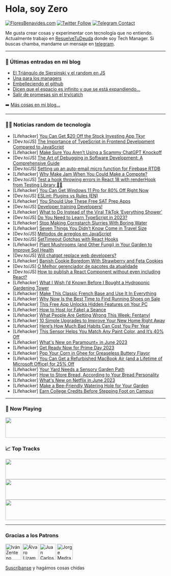 # Hola, soy Zero

[![FloresBenavides.com](https://img.shields.io/website?down_message=oops&label=MiBlog&style=for-the-badge&up_message=online&url=https%3A%2F%2Ffloresbenavides.com)](https://floresbenavides.com) [![Twitter Follow](https://img.shields.io/twitter/follow/ZeroDragon?color=%231DA1F2&label=Follow&logo=twitter&logoColor=ffffff&style=for-the-badge)](https://twitter.com/zerodragon) [![Telegram Contact](https://img.shields.io/badge/escr%C3%ADbeme-ZeroDragon-%2326A5E4?style=for-the-badge&logo=telegram)](https://t.me/zerodragon)

Me gusta crear cosas y experimentar con tecnología que no entiendo.
Actualmente trabajo en [ResuelveTuDeuda](http://github.com/resuelve) donde soy Tech Manager.
Si buscas chamba, mandame un mensaje en [telegram](https://t.me/zerodragon).

---

### 📕 Últimas entradas en mi blog
<!-- BLOG-POST-LIST:START -->
- [El Triángulo de Sierpinski y el random en JS](https://floresbenavides.com/el-triangulo-de-sierpinski-y-el-random-en-js/)
- [Una para los managers](https://floresbenavides.com/una-para-los-managers/)
- [Embelleciendo el github](https://floresbenavides.com/embelleciendo-el-github/)
- [Dicen que el espacio es infinito y que se está expandiendo…](https://floresbenavides.com/dicen-que-el-espacio-es-infinito-y-que-se-esta-expandiendo/)
- [Salir de promesas sin el try/catch](https://floresbenavides.com/salir-de-promesas-sin-el-try-catch/)
<!-- BLOG-POST-LIST:END -->

➡️ [Más cosas en mi blog...](https://floresbenavides.com)

---

### 👨‍💻 Noticias random de tecnología
<!-- TECH-POSTS:START -->
- [Lifehacker] [You Can Get $20 Off the Stock Investing App Tkyr](https://lifehacker.com/you-can-get-20-off-the-stock-investing-app-tkyr-1850470510)
- [Dev.to/JS] [The Importance of TypeScript in Frontend Development Compared to JavaScript](https://dev.to/zeeshanhshaheen/the-importance-of-typescript-in-frontend-development-compared-to-javascript-3emb)
- [Lifehacker] [Make Sure You Aren’t Using a Scammy ChatGPT Knockoff](https://lifehacker.com/make-sure-you-aren-t-using-a-scammy-chatgpt-knockoff-1850474718)
- [Dev.to/JS] [The Art of Debugging in Software Development: A Comprehensive Guide](https://dev.to/siliconmachine/the-art-of-debugging-in-software-development-a-comprehensive-guide-1nj)
- [Dev.to/JS] [Setting up an auto-email micro function for Firebase RTDB](https://dev.to/wra-sol/setting-up-an-auto-email-micro-function-for-firebase-rtdb-1hm2)
- [Lifehacker] [Why Make Jam When You Could Make a Compote?](https://lifehacker.com/why-make-jam-when-you-could-make-a-compote-1850476917)
- [Dev.to/JS] [Test a hook throwing errors in React 18 with renderHook from Testing Library 🚨🦑](https://dev.to/alexclaes/test-a-hook-throwing-errors-in-react-18-with-renderhook-from-testing-library-20g8)
- [Lifehacker] [You Can Get Windows 11 Pro for 80% Off Right Now](https://lifehacker.com/you-can-get-windows-11-pro-for-80-off-right-now-1850470393)
- [Dev.to/JS] [ESLint: Plugins vs Rules &lpar;EN&rpar;](https://dev.to/dmytrych/eslint-plugins-vs-rules-en-2k8d)
- [Lifehacker] [You Should Use These Free SAT Prep Apps](https://lifehacker.com/you-should-use-these-free-sat-prep-apps-1850475748)
- [Dev.to/JS] [Developer training Developers!](https://dev.to/vicky__mutai/developer-training-developers-5d7d)
- [Lifehacker] [What to Do Instead of the Viral TikTok ‘Everything Shower’](https://lifehacker.com/what-to-do-instead-of-the-viral-tiktok-everything-show-1850475548)
- [Dev.to/JS] [Do You Need to Learn TypeScript in 2023?](https://dev.to/mikehtmlallthethings/do-you-need-to-learn-typescript-in-2023-4c43)
- [Lifehacker] [Stop Making Cornstarch Slurries With Boring Water](https://lifehacker.com/stop-making-cornstarch-slurries-with-boring-water-1850475949)
- [Lifehacker] [Seven Things You Didn’t Know Come in Travel Size](https://lifehacker.com/seven-things-you-didn-t-know-come-in-travel-size-1850475233)
- [Dev.to/JS] [Métodos de arreglos en JavaScript](https://dev.to/ulisesserranop/metodos-de-arreglos-en-javascript-843)
- [Dev.to/JS] [SetTimeout Gotchas with React Hooks](https://dev.to/divyanshgothwal/settimeout-gotchas-with-react-hooks-1c5j)
- [Lifehacker] [Plant Mushrooms &lpar;and Other Fungi&rpar; in Your Garden to Improve Soil Health](https://lifehacker.com/plant-mushrooms-and-other-fungi-in-your-garden-to-imp-1850473472)
- [Dev.to/JS] [Will chatgpt replace web developers?](https://dev.to/rafikadir/will-chatgpt-replace-web-developers-54ac)
- [Lifehacker] [Banish Cookie Boredom With Strawberry and Feta Cookies](https://lifehacker.com/banish-cookie-boredom-with-strawberry-and-feta-cookies-1850472464)
- [Dev.to/JS] [O Melhor gerenciador de pacotes da atualidade](https://dev.to/palast/o-melhor-gerenciador-de-pacotes-da-atualidade-4dej)
- [Dev.to/JS] [How to publish a React Component without even including React?](https://dev.to/aryan_shourie/how-to-publish-a-react-component-without-even-including-react-3kg1)
- [Lifehacker] [What I Wish I’d Known Before I Bought a Hydroponic Gardening Tower](https://lifehacker.com/what-i-wish-i-d-known-before-i-bought-a-hydroponic-gard-1850468170)
- [Lifehacker] [Make This Classic French Base and Use It In Everything](https://lifehacker.com/make-this-classic-french-base-and-use-it-in-everything-1850327569)
- [Lifehacker] [Why Now Is the Best Time to Find Running Shoes on Sale](https://lifehacker.com/why-now-is-the-best-time-to-find-running-shoes-on-sale-1850471299)
- [Lifehacker] [This Free App Unlocks Hidden Features on Your PC](https://lifehacker.com/this-free-app-unlocks-hidden-features-on-your-pc-1850473800)
- [Lifehacker] [How to Host &lpar;or Fake&rpar; a Seance](https://lifehacker.com/how-to-host-or-fake-a-seance-1850462231)
- [Lifehacker] [What People Are Getting Wrong This Week: Fentanyl](https://lifehacker.com/what-people-are-getting-wrong-this-week-fentanyl-1850469668)
- [Lifehacker] [10 Simple Upgrades to Improve Your New Home Right Away](https://lifehacker.com/10-simple-upgrades-to-improve-your-new-home-right-away-1850466163)
- [Lifehacker] [Here’s How Much Bad Habits Can Cost You Per Year](https://lifehacker.com/here-s-how-much-bad-habits-can-cost-you-per-year-1850470176)
- [Lifehacker] [This Sensor Helps You Match Any Paint Color, and It’s 40% Off](https://lifehacker.com/this-sensor-helps-you-match-any-paint-color-and-it-s-4-1850470418)
- [Lifehacker] [What&#39;s New on Paramount+ in June 2023](https://lifehacker.com/whats-new-on-paramount-in-june-2023-1850471712)
- [Lifehacker] [Get Ready Now for Prime Day 2023](https://lifehacker.com/get-ready-now-for-prime-day-2023-1850470592)
- [Lifehacker] [Pop Your Corn in Ghee for Greaseless Buttery Flavor](https://lifehacker.com/pop-your-corn-in-ghee-for-greaseless-buttery-flavor-1850470625)
- [Lifehacker] [You Can Get a Refurbished MacBook Air &lpar;and a Lifetime of Microsoft Office&rpar; for 25% Off](https://lifehacker.com/you-can-get-a-refurbished-macbook-air-and-a-lifetime-o-1850470454)
- [Lifehacker] [Your Yard Needs a Sensory Garden Path](https://lifehacker.com/your-yard-needs-a-sensory-garden-path-1850468088)
- [Lifehacker] [How to Store Bread, According to Your Bread Personality](https://lifehacker.com/how-to-store-bread-according-to-your-bread-personality-1850470334)
- [Lifehacker] [What&#39;s New on Netflix in June 2023](https://lifehacker.com/whats-new-on-netflix-in-june-2023-1850470621)
- [Lifehacker] [Make a Bee-Friendly Watering Hole for Your Garden](https://lifehacker.com/make-a-bee-friendly-watering-hole-for-your-garden-1850468165)
- [Lifehacker] [Earn College Credits Before Stepping Foot on Campus](https://lifehacker.com/earn-college-credits-before-stepping-foot-on-campus-1850469845)<!-- TECH-POSTS:END -->

---

### 🎵 Now Playing
<a href="https://spotify-now-playing-dun.vercel.app/now-playing?open"><img src="https://spotify-now-playing-dun.vercel.app/now-playing" width="540" height="64"></a>

### 📈 Top Tracks
<a href="https://spotify-now-playing-dun.vercel.app/top-tracks?i=1&open"><img src="https://spotify-now-playing-dun.vercel.app/top-tracks?i=1" width="540" height="64"></a>
<a href="https://spotify-now-playing-dun.vercel.app/top-tracks?i=2&open"><img src="https://spotify-now-playing-dun.vercel.app/top-tracks?i=2" width="540" height="64"></a>
<a href="https://spotify-now-playing-dun.vercel.app/top-tracks?i=3&open"><img src="https://spotify-now-playing-dun.vercel.app/top-tracks?i=3" width="540" height="64"></a>

---

### Gracias a los Patrons
[<img src="https://avatars.githubusercontent.com/u/243380?v=4" alt="Iván Zenteno" width="50px">](https://github.com/k001) [<img src="https://avatars.githubusercontent.com/u/19955639?v=4" alt="Álvaro Lizama" width="50px">](https://github.com/alvarolizama) [<img src="https://avatars.githubusercontent.com/u/2718753?v=4" alt="Juan Carlos Ruiz" width="50px">](https://github.com/JuanCrg90) [<img src="https://avatars.githubusercontent.com/u/37025?v=4" alt="Jorge Medrano" width="50px">](https://github.com/h1pp1e) 

[Suscríbanse](https://www.patreon.com/zerodragon) y hagámos cosas chidas
